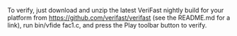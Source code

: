 To verify, just download and unzip the latest VeriFast 
nightly build for your platform from 
https://github.com/verifast/verifast (see the README.md for a link), run 
bin/vfide fac1.c, and press the Play toolbar button to verify.
